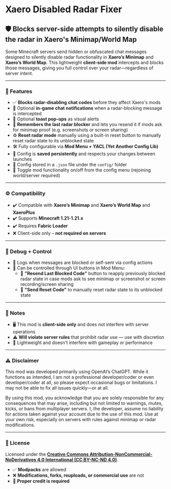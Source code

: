 # Xaero Disabled Radar Fixer  
## 🛡️ Blocks server-side attempts to silently disable the radar in Xaero's Minimap/World Map

Some Minecraft servers send hidden or obfuscated chat messages designed to silently disable radar functionality in **Xaero’s Minimap** and **Xaero’s World Map**. This lightweight **client-side mod** intercepts and blocks those messages, giving you full control over your radar—regardless of server intent.

---

### 🔧 Features

- ✅ **Blocks radar-disabling chat codes** before they affect Xaero's mods  
- 💬 Optional **in-game chat notifications** when a radar-blocking message is intercepted  
- 🔔 Optional **toast pop-ups** as visual alerts  
- 🧠 **Remembers the last radar blocker** and lets you resend it if mods ask for minimap proof (e.g. screenshots or screen sharing)
- ♻️ **Reset radar mode** manually using a built-in reset button to manually reset radar state to its unblocked state
- 🛠️ Fully configurable via **Mod Menu + YACL (Yet Another Config Lib)**  
- 💾 Config is **saved persistently** and respects your changes between launches  
- 📂 Config stored in a `.json` file under the `config/` folder  
- 🔄 Toggle mod functionality on/off from the config menu (rejoining world/server required)

---

### ⚙️ Compatibility

- ✔️ Compatible with **Xaero’s Minimap** and **Xaero’s World Map** and **XaeroPlus** 
- ✔️ Supports **Minecraft 1.21-1.21.x**
- ✔️ Requires **Fabric Loader**  
- ❌ Client-side only – **not required on servers**  

---

### 🧪 Debug + Control

- 🧾 Logs when messages are blocked or self-sent via config actions  
- 🧩 Can be controlled through UI buttons in Mod Menu:
  - 🔁 **"Resend Last Blocked Code"** button to reapply previously blocked radar state in case mods ask to see minimap or screenshot or screen recording/screen sharing
  - 🧹 **"Send Reset Code"** to manually reset radar state to its unblocked state

---

### 📝 Notes

- 🖥️ This mod is **client-side only** and does not interfere with server operations  
- ⚠️ **Will violate server rules** that prohibit radar use — use with discretion  
- 🧷 Lightweight and doesn't interfere with gameplay or performance

---

### ⚠️ Disclaimer

This mod was developed primarily using OpenAI’s ChatGPT. While it functions as intended, I am not a professional developer/coder or even developer/coder at all, so please expect occasional bugs or limitations. I may not be able to fix all issues quickly—or at all. 

By using this mod, you acknowledge that you are solely responsible for any consequences that may arise, including but not limited to warnings, mutes, kicks, or bans from multiplayer servers. I, the developer, assume no liability for actions taken against your account due to the use of this mod. Use at your own risk, especially on servers with rules against minimap or radar modifications.


---

### 📜 License

Licensed under the **[Creative Commons Attribution-NonCommercial-NoDerivatives 4.0 International (CC BY-NC-ND 4.0)](https://creativecommons.org/licenses/by-nc-nd/4.0/)**.  
- ✅ **Modpacks** are allowed  
- ❌ **Modifications, forks, reuploads, or commercial use** are not  
- 📌 **Proper credit is required**
